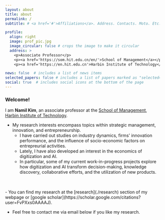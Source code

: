 ```yaml
---
layout: about
title: about
permalink: /
subtitle: # <a href='#'>Affiliations</a>. Address. Contacts. Moto. Etc.

profile:
  align: right
  image: prof_pic.jpg
  image_circular: false # crops the image to make it circular
  address: >
    <p>Associate Professor</p>
    <p><a href='https://som.hit.edu.cn/en/'>School of Management</a></p>
    <p><a href='https://en.hit.edu.cn'>Harbin Institute of Technology</a></p>

news: false  # includes a list of news items
selected_papers: false # includes a list of papers marked as "selected={true}"
social: true  # includes social icons at the bottom of the page
---
```


 
### Welcome!

I am **Namil Kim**, an associate professor at the [School of Management](https://som.hit.edu.cn/en/), [Harbin Institute of Technology](https://en.hit.edu.cn). 


- My research interests encompass topics within strategic management, innovation, and entrepreneurship. 
  - I have carried out studies on industry dynamics, firms' innovation performance, and the influence of socio-economic factors on entrepreurial activities.
  - Lately, I have also developed an interest in the economics of digitization and AI. 
  - In particular, some of my current work-in-progress projects explore how digitization and AI transform decision-making, knowledge discovery, collaborative efforts, and the utilization of new products.
<br>
<br>
- You can find my research at the [research](./research) section of my webpage or [google scholar](https://scholar.google.com/citations?user=FvPXxs0AAAAJ).

- Feel free to contact me via email below if you like my research.

<!-- If you 

 financial market quality and portfolio allocation.

In one of my projects, I theoretically document and provide supportive empirical evidence for a novel driver of passive investing: falling costs to fundamental information. In other ongoing work, I study the implications of quantitative mutual funds and exchange traded products to market quality.



The key question in my research is how firms strategically manage their innovation processes and outcomes in response to ever-changing business environments.
I explore three different types of competition and how relevant policies reshape firm innovation strategies.
Product market competition
Competition for labor forces, and
Competition for innovation and intellectual property rights


Write your biography here. Tell the world about yourself. Link to your favorite [subreddit](http://reddit.com). You can put a picture in, too. The code is already in, just name your picture `prof_pic.jpg` and put it in the `img/` folder.

Put your address / P.O. box / other info right below your picture. You can also disable any these elements by editing `profile` property of the YAML header of your `_pages/about.md`. Edit `_bibliography/papers.bib` and Jekyll will render your [publications page](/al-folio/publications/) automatically.

Link to your social media connections, too. This theme is set up to use [Font Awesome icons](http://fortawesome.github.io/Font-Awesome/) and [Academicons](https://jpswalsh.github.io/academicons/), like the ones below. Add your Facebook, Twitter, LinkedIn, Google Scholar, or just disable all of them. -->
